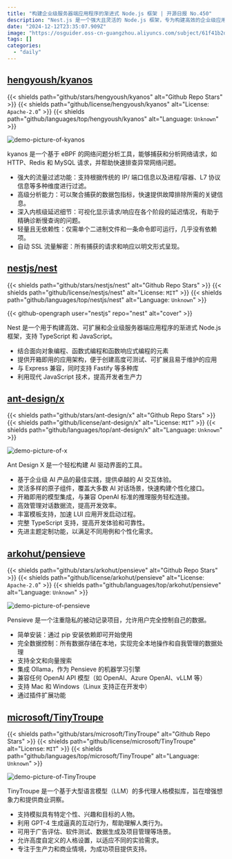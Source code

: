 ```yaml
---
title: "构建企业级服务器端应用程序的渐进式 Node.js 框架 | 开源日报 No.450"
description: "Nest.js 是一个强大且灵活的 Node.js 框架，专为构建高效的企业级应用而设计。它结合了多种编程范式，提供了开箱即用的架构，极大地提升了开发者的生产力。"
date: "2024-12-12T23:35:07.909Z"
image: "https://osguider.oss-cn-guangzhou.aliyuncs.com/subject/61f41b2d027efdaaecf01da6366a3c89.png"
tags: []
categories:
  - "daily"
---
```


## [hengyoush/kyanos](https://github.com/hengyoush/kyanos)

{{< shields path="github/stars/hengyoush/kyanos" alt="Github Repo Stars" >}} {{< shields path="github/license/hengyoush/kyanos" alt="License: `Apache-2.0`" >}} {{< shields path="github/languages/top/hengyoush/kyanos" alt="Language: `Unknown`" >}}

![demo-picture-of-kyanos](https://static.osguider.com/subject/github/hengyoush/kyanos/5e35df6c6517020e75e36db0fbdc4bf8.gif)

kyanos 是一个基于 eBPF 的网络问题分析工具，能够捕获和分析网络请求，如 HTTP、Redis 和 MySQL 请求，并帮助快速排查异常网络问题。

- 强大的流量过滤功能：支持根据传统的 IP/ 端口信息以及进程/容器、L7 协议信息等多种维度进行过滤。
- 高级分析能力：可以聚合捕获的数据包指标，快速提供故障排除所需的关键信息。
- 深入内核级延迟细节：可视化显示请求/响应在各个阶段的延迟情况，有助于精确诊断慢查询的问题。
- 轻量且无依赖性：仅需单个二进制文件和一条命令即可运行，几乎没有依赖项。
- 自动 SSL 流量解密：所有捕获的请求和响应以明文形式呈现。
  
## [nestjs/nest](https://github.com/nestjs/nest)

{{< shields path="github/stars/nestjs/nest" alt="Github Repo Stars" >}} {{< shields path="github/license/nestjs/nest" alt="License: `MIT`" >}} {{< shields path="github/languages/top/nestjs/nest" alt="Language: `Unknown`" >}}

{{< github-opengraph user="nestjs" repo="nest" alt="cover" >}}

Nest 是一个用于构建高效、可扩展和企业级服务器端应用程序的渐进式 Node.js 框架，支持 TypeScript 和 JavaScript。

- 结合面向对象编程、函数式编程和函数响应式编程的元素
- 提供开箱即用的应用架构，便于创建高度可测试、可扩展且易于维护的应用
- 与 Express 兼容，同时支持 Fastify 等多种库
- 利用现代 JavaScript 技术，提高开发者生产力
  
## [ant-design/x](https://github.com/ant-design/x)

{{< shields path="github/stars/ant-design/x" alt="Github Repo Stars" >}} {{< shields path="github/license/ant-design/x" alt="License: `MIT`" >}} {{< shields path="github/languages/top/ant-design/x" alt="Language: `Unknown`" >}}

![demo-picture-of-x](https://static.osguider.com/subject/github/ant-design/x/fbfa3307cd9e6f79776fc47723334c12.webp)

Ant Design X 是一个轻松构建 AI 驱动界面的工具。

- 基于企业级 AI 产品的最佳实践，提供卓越的 AI 交互体验。
- 灵活多样的原子组件，覆盖大多数 AI 对话场景，快速构建个性化接口。
- 开箱即用的模型集成，与兼容 OpenAI 标准的推理服务轻松连接。
- 高效管理对话数据流，提高开发效率。
- 丰富模板支持，加速 LUI 应用开发启动过程。
- 完整 TypeScript 支持，提高开发体验和可靠性。
- 先进主题定制功能，以满足不同用例和个性化需求。
  
## [arkohut/pensieve](https://github.com/arkohut/pensieve)

{{< shields path="github/stars/arkohut/pensieve" alt="Github Repo Stars" >}} {{< shields path="github/license/arkohut/pensieve" alt="License: `Apache-2.0`" >}} {{< shields path="github/languages/top/arkohut/pensieve" alt="Language: `Unknown`" >}}

![demo-picture-of-pensieve](https://static.osguider.com/subject/github/arkohut/pensieve/56146403f4280f3f1c8e648b8a07a7d9.gif)

Pensieve 是一个注重隐私的被动记录项目，允许用户完全控制自己的数据。

- 简单安装：通过 pip 安装依赖即可开始使用
- 完全数据控制：所有数据存储在本地，实现完全本地操作和自我管理的数据处理
- 支持全文和向量搜索
- 集成 Ollama，作为 Pensieve 的机器学习引擎
- 兼容任何 OpenAI API 模型（如 OpenAI、Azure OpenAI、vLLM 等）
- 支持 Mac 和 Windows（Linux 支持正在开发中）
- 通过插件扩展功能
  
## [microsoft/TinyTroupe](https://github.com/microsoft/TinyTroupe)

{{< shields path="github/stars/microsoft/TinyTroupe" alt="Github Repo Stars" >}} {{< shields path="github/license/microsoft/TinyTroupe" alt="License: `MIT`" >}} {{< shields path="github/languages/top/microsoft/TinyTroupe" alt="Language: `Unknown`" >}}

![demo-picture-of-TinyTroupe](https://static.osguider.com/subject/github/microsoft/TinyTroupe/fd96721b96753b5e054ed28030549922.png)

TinyTroupe 是一个基于大型语言模型（LLM）的多代理人格模拟库，旨在增强想象力和提供商业洞察。

- 支持模拟具有特定个性、兴趣和目标的人物。
- 利用 GPT-4 生成逼真的互动行为，帮助理解人类行为。
- 可用于广告评估、软件测试、数据生成及项目管理等场景。
- 允许高度自定义的人格设置，以适应不同的实验需求。
- 专注于生产力和商业情境，为成功项目提供支持。
  
